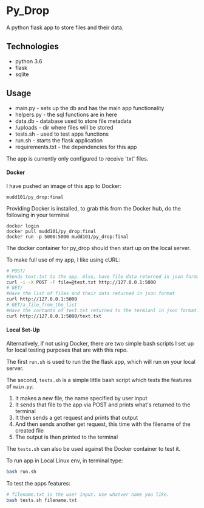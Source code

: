 # Py_Drop

A python flask app to store files and their data.

## Technologies

* python 3.6
* flask
* sqlite

## Usage

* main.py - sets up the db and has the main app functionality
* helpers.py - the sql functions are in here
* data.db - database used to store file metadata
* /uploads - dir where files will be stored
* tests.sh - used to test apps functions
* run.sh - starts the flask application
* requirements.txt - the dependencies for this app

The app is currently only configured to receive 'txt' files.

#### Docker

I have pushed an image of this app to Docker:

`mudd101/py_drop:final`

Providing Docker is installed, to grab this from the Docker hub, do the following in your terminal

```
docker login
docker pull mudd101/py_drop:final
docker run -p 5000:5000 mudd101/py_drop:final
```
The docker container for py_drop should then start up on the local server.

To make full use of my app, I like using cURL:

```bash
# POST/ 
#Sends text.txt to the app. Also, have file data returned in json format.
curl -i -X POST -F file=@text.txt http://127.0.0.1:5000
# GET/ 
#Have the list of files and their data returned in json format
curl http://127.0.0.1:5000
# GET/a_file_from_the_list
#Have the contants of text.txt returned to the termianl in json format.
curl http://127.0.0.1:5000/text.txt
```

#### Local Set-Up

Alternatively, if not using Docker, there are two simple bash scripts I set up for local testing purposes that are with this repo.

The first `run.sh` is used to run the the flask app, which will run on your local server.

The second, `tests.sh` is a simple little bash script which tests the features of `main.py`:

1. It makes a new file, the name specified by user input
2. It sends that file to the app via POST and prints what's returned to the terminal
3. It then sends a get request and prints that output
4. And then sends another get request, this time with the filename of the created file
5. The output is then printed to the terminal

The `tests.sh` can also be used against the Docker container to test it.

To run app in Local Linux env, in terminal type:
```bash
bash run.sh
```
To test the apps features:
```bash
# filename.txt is the user input. Use whatver name you like.
bash tests.sh filename.txt
```
